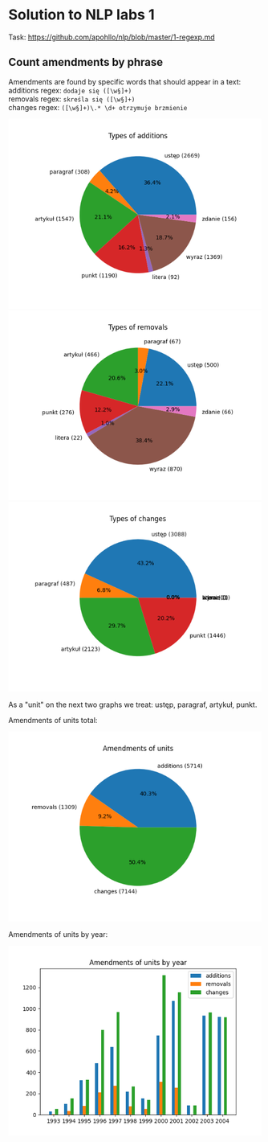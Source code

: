 # Solution to NLP labs 1

Task: https://github.com/apohllo/nlp/blob/master/1-regexp.md

## Count amendments by phrase
Amendments are found by specific words that should appear in a text: \
additions regex: `dodaje się ([\w§]+)` \
removals regex: `skreśla się ([\w§]+)` \
changes regex: `([\w§]+)\.* \d+ otrzymuje brzmienie`

![Types of additions](./img/phrase_counter/by_unit_additions.png)
![Types of removals](./img/phrase_counter/by_unit_removals.png)
![Types of changes](./img/phrase_counter/by_unit_changes.png)

As a "unit" on the next two graphs we treat: ustęp, paragraf, artykuł, punkt.

Amendments of units total:

![Types of amendments](./img/phrase_counter/amendments_by_type.png)

Amendments of units by year:

![Types of amendments](./img/phrase_counter/amendments_by_type_by_year.png)
 